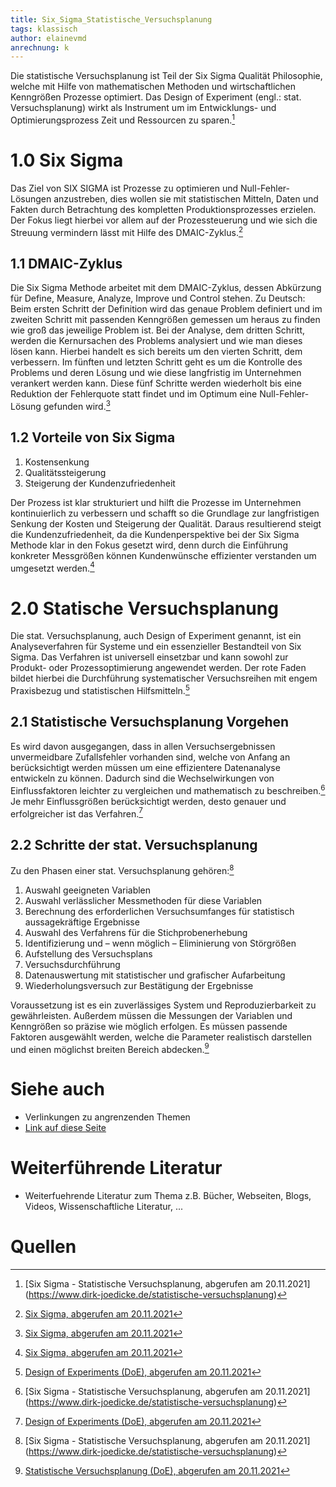 ```yaml
---
title: Six_Sigma_Statistische_Versuchsplanung
tags: klassisch
author: elainevmd
anrechnung: k
---
```

Die statistische Versuchsplanung ist Teil der Six Sigma Qualität Philosophie, welche mit Hilfe von mathematischen Methoden und wirtschaftlichen Kenngrößen Prozesse optimiert. Das Design of Experiment  (engl.: stat. Versuchsplanung) wirkt als Instrument um im Entwicklungs- und Optimierungsprozess Zeit und Ressourcen zu sparen.[^1]

# 1.0 Six Sigma

Das Ziel von SIX SIGMA ist Prozesse zu optimieren und Null-Fehler-Lösungen anzustreben, dies wollen sie mit statistischen Mitteln, Daten und Fakten durch Betrachtung des kompletten Produktionsprozesses erzielen. Der Fokus liegt hierbei vor allem auf der Prozessteuerung und wie sich die Streuung vermindern lässt mit Hilfe des DMAIC-Zyklus.[^2]   

## 1.1 DMAIC-Zyklus

Die Six Sigma Methode arbeitet mit dem DMAIC-Zyklus, dessen Abkürzung für Define, Measure, Analyze, Improve und Control stehen. Zu Deutsch: Beim ersten Schritt der Definition wird das genaue Problem definiert und im zweiten Schritt mit passenden Kenngrößen gemessen um heraus zu finden wie groß das jeweilige Problem ist. Bei der Analyse, dem dritten Schritt, werden die Kernursachen des Problems analysiert und wie man dieses lösen kann. Hierbei handelt es sich bereits um den vierten Schritt, dem verbessern. Im fünften und letzten Schritt geht es um die Kontrolle des Problems und deren Lösung und wie diese langfristig im Unternehmen verankert werden kann. Diese fünf Schritte werden wiederholt bis eine Reduktion der Fehlerquote statt findet und im Optimum eine Null-Fehler-Lösung gefunden wird.[^3]

## 1.2 Vorteile von Six Sigma

1.	Kostensenkung
2.	Qualitätssteigerung
3.	Steigerung der Kundenzufriedenheit

Der Prozess ist klar strukturiert und hilft die Prozesse im Unternehmen kontinuierlich zu verbessern und schafft so die Grundlage zur langfristigen Senkung der Kosten und Steigerung der Qualität. Daraus resultierend steigt die Kundenzufriedenheit, da die Kundenperspektive bei der Six Sigma Methode klar in den Fokus gesetzt wird, denn durch die Einführung konkreter Messgrößen können Kundenwünsche effizienter verstanden um umgesetzt werden.[^4]

# 2.0 Statische Versuchsplanung

Die stat. Versuchsplanung, auch Design of Experiment genannt, ist ein Analyseverfahren für Systeme und ein essenzieller Bestandteil von Six Sigma. Das Verfahren ist universell einsetzbar und kann sowohl zur Produkt- oder Prozessoptimierung angewendet werden. Der rote Faden bildet hierbei die Durchführung systematischer Versuchsreihen mit engem Praxisbezug und statistischen Hilfsmitteln.[^5]

## 2.1 Statistische Versuchsplanung Vorgehen

Es wird davon ausgegangen, dass in allen Versuchsergebnissen unvermeidbare Zufallsfehler vorhanden sind, welche von Anfang an berücksichtigt werden müssen um eine effizientere Datenanalyse entwickeln zu können. Dadurch sind die Wechselwirkungen von Einflussfaktoren leichter zu vergleichen und mathematisch zu beschreiben.[^6] Je mehr Einflussgrößen berücksichtigt werden, desto genauer und erfolgreicher ist das Verfahren.[^7]

## 2.2 Schritte der stat. Versuchsplanung

Zu den Phasen einer stat. Versuchsplanung gehören:[^8]

1.	Auswahl geeigneten Variablen
2.	Auswahl verlässlicher Messmethoden für diese Variablen
3.	Berechnung des erforderlichen Versuchsumfanges für statistisch aussagekräftige Ergebnisse
4.	Auswahl des Verfahrens für die Stichprobenerhebung
5.	Identifizierung und – wenn möglich – Eliminierung von Störgrößen
6.	Aufstellung des Versuchsplans
7.	Versuchsdurchführung
8.	Datenauswertung mit statistischer und grafischer Aufarbeitung
9.	Wiederholungsversuch zur Bestätigung der Ergebnisse

Voraussetzung ist es ein zuverlässiges System und Reproduzierbarkeit zu gewährleisten. Außerdem müssen die Messungen der Variablen und Kenngrößen so präzise wie möglich erfolgen. Es müssen passende Faktoren ausgewählt werden, welche die Parameter realistisch darstellen und einen möglichst breiten Bereich abdecken.[^9]

# Siehe auch

* Verlinkungen zu angrenzenden Themen
* [Link auf diese Seite](Six_Sigma_Statistische_Versuchsplanung.md)

# Weiterführende Literatur

* Weiterfuehrende Literatur zum Thema z.B. Bücher, Webseiten, Blogs, Videos, Wissenschaftliche Literatur, ...

# Quellen

[^1]: [Six Sigma - Statistische Versuchsplanung, abgerufen am 20.11.2021] (https://www.dirk-joedicke.de/statistische-versuchsplanung)
[^2]: [Six Sigma, abgerufen am 20.11.2021](https://six-sigma.com/)
[^3]: [Six Sigma, abgerufen am 20.11.2021](https://six-sigma.com/)
[^4]: [Six Sigma, abgerufen am 20.11.2021](https://six-sigma.com/)
[^5]: [Design of Experiments (DoE), abgerufen am 20.11.2021](https://six-sigma.com/lexikon/design-of-experiments-doe/)
[^6]: [Six Sigma - Statistische Versuchsplanung, abgerufen am 20.11.2021] (https://www.dirk-joedicke.de/statistische-versuchsplanung)
[^7]: [Design of Experiments (DoE), abgerufen am 20.11.2021](https://six-sigma.com/lexikon/design-of-experiments-doe/)
[^8]: [Six Sigma - Statistische Versuchsplanung, abgerufen am 20.11.2021] (https://www.dirk-joedicke.de/statistische-versuchsplanung)
[^9]: [Statistische Versuchsplanung (DoE), abgerufen am 20.11.2021](https://www.mt.com/de/de/home/applications/L1_AutoChem_Applications/L2_ReactionAnalysis/design-of-experiments-doe.html)
